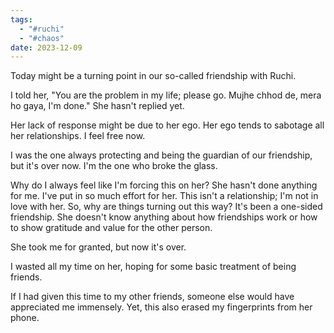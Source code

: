 ```yaml
---
tags:
  - "#ruchi"
  - "#chaos"
date: 2023-12-09
---
```

Today might be a turning point in our so-called friendship with Ruchi.

I told her, "You are the problem in my life; please go. Mujhe chhod de, mera ho gaya, I'm done." She hasn't replied yet.

Her lack of response might be due to her ego. Her ego tends to sabotage all her relationships. I feel free now.

I was the one always protecting and being the guardian of our friendship, but it's over now. I'm the one who broke the glass.

Why do I always feel like I'm forcing this on her? She hasn't done anything for me. I've put in so much effort for her. This isn't a relationship; I'm not in love with her. So, why are things turning out this way? It's been a one-sided friendship. She doesn't know anything about how friendships work or how to show gratitude and value for the other person.

She took me for granted, but now it's over.

I wasted all my time on her, hoping for some basic treatment of being friends.

If I had given this time to my other friends, someone else would have appreciated me immensely. Yet, this also erased my fingerprints from her phone.